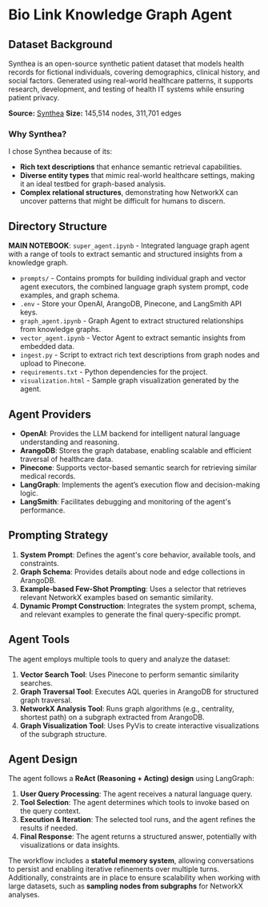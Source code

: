 # Bio Link Knowledge Graph Agent

## Dataset Background
Synthea is an open-source synthetic patient dataset that models health records for fictional individuals, covering demographics, clinical history, and social factors. Generated using real-world healthcare patterns, it supports research, development, and testing of health IT systems while ensuring patient privacy.

**Source:** [Synthea](https://synthea.mitre.org/)
**Size:** 145,514 nodes, 311,701 edges

### Why Synthea?
I chose Synthea because of its:
- **Rich text descriptions** that enhance semantic retrieval capabilities.
- **Diverse entity types** that mimic real-world healthcare settings, making it an ideal testbed for graph-based analysis.
- **Complex relational structures**, demonstrating how NetworkX can uncover patterns that might be difficult for humans to discern.

## Directory Structure
**MAIN NOTEBOOK**: `super_agent.ipynb` - Integrated language graph agent with a range of tools to extract semantic and structured insights from a knowledge graph.

- `prompts/` - Contains prompts for building individual graph and vector agent executors, the combined language graph system prompt, code examples, and graph schema.
- `.env` - Store your OpenAI, ArangoDB, Pinecone, and LangSmith API keys.
- `graph_agent.ipynb` - Graph Agent to extract structured relationships from knowledge graphs.
- `vector_agent.ipynb` - Vector Agent to extract semantic insights from embedded data.
- `ingest.py` - Script to extract rich text descriptions from graph nodes and upload to Pinecone.
- `requirements.txt` - Python dependencies for the project.
- `visualization.html` - Sample graph visualization generated by the agent.

## Agent Providers

- **OpenAI**: Provides the LLM backend for intelligent natural language understanding and reasoning.
- **ArangoDB**: Stores the graph database, enabling scalable and efficient traversal of healthcare data.
- **Pinecone**: Supports vector-based semantic search for retrieving similar medical records.
- **LangGraph**: Implements the agent’s execution flow and decision-making logic.
- **LangSmith**: Facilitates debugging and monitoring of the agent's performance.

## Prompting Strategy

1. **System Prompt**: Defines the agent's core behavior, available tools, and constraints.
2. **Graph Schema**: Provides details about node and edge collections in ArangoDB.
3. **Example-based Few-Shot Prompting**: Uses a selector that retrieves relevant NetworkX examples based on semantic similarity.
4. **Dynamic Prompt Construction**: Integrates the system prompt, schema, and relevant examples to generate the final query-specific prompt.

## Agent Tools

The agent employs multiple tools to query and analyze the dataset:

1. **Vector Search Tool**: Uses Pinecone to perform semantic similarity searches.
2. **Graph Traversal Tool**: Executes AQL queries in ArangoDB for structured graph traversal.
3. **NetworkX Analysis Tool**: Runs graph algorithms (e.g., centrality, shortest path) on a subgraph extracted from ArangoDB.
4. **Graph Visualization Tool**: Uses PyVis to create interactive visualizations of the subgraph structure.

## Agent Design

The agent follows a **ReAct (Reasoning + Acting) design** using LangGraph:
1. **User Query Processing**: The agent receives a natural language query.
2. **Tool Selection**: The agent determines which tools to invoke based on the query context.
3. **Execution & Iteration**: The selected tool runs, and the agent refines the results if needed.
4. **Final Response**: The agent returns a structured answer, potentially with visualizations or data insights.

The workflow includes a **stateful memory system**, allowing conversations to persist and enabling iterative refinements over multiple turns. Additionally, constraints are in place to ensure scalability when working with large datasets, such as **sampling nodes from subgraphs** for NetworkX analyses.
